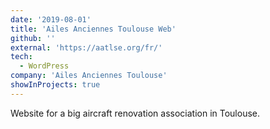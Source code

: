 ```yaml
---
date: '2019-08-01'
title: 'Ailes Anciennes Toulouse Web'
github: ''
external: 'https://aatlse.org/fr/'
tech:
  - WordPress
company: 'Ailes Anciennes Toulouse'
showInProjects: true
---
```


Website for a big aircraft renovation association in Toulouse.
